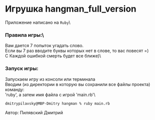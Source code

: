 # Игрушка hangman_full_version
Приложение написано на  `Ruby`\

### Правила игры:\
Вам дается 7 попыток угадать слово.\
Если вы 7 раз вводите буквы которых нет в слове, то вас повесят =)\
С Каждой ошибкой смерть будет все ближе)\

### Запуск игры:
Запускаем игру из консоли или терминала \
Вводим (из директории в которую вы сохранили все файлы проекта) команду:\
'ruby', а затем имя файла с игрой 'main.rb'\

```
dmitrypilavsky@MBP-Dmitry hangman % ruby main.rb
```
Автор: Пилявский Дмитрий

